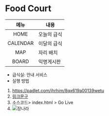 # Food Court

|   메뉴   | 내용        |
| :------: | ----------- |
|   HOME   | 오늘의 급식 |
| CALENDAR | 이달의 급식 |
|   MAP    | 자리 배치   |
|  BOARD   | 익명게시판  |

- 급식실: 안내 서비스
- 실행 방법

1. https://padlet.com/jhrhim/8qx619a00139wetu
1. [링크문구](https://padlet.com/jhrhim/8qx619a00139wetu)
1. 소스코드> index.html > Go Live
1. ![장나라](https://img2.sbs.co.kr/img/sbs_cms/WE/2021/11/19/wFl1637287399039.jpg)
